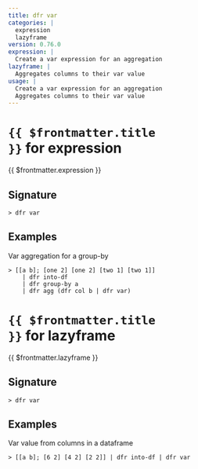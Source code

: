 ```yaml
---
title: dfr var
categories: |
  expression
  lazyframe
version: 0.76.0
expression: |
  Create a var expression for an aggregation
lazyframe: |
  Aggregates columns to their var value
usage: |
  Create a var expression for an aggregation
  Aggregates columns to their var value
---
```


# <code>{{ $frontmatter.title }}</code> for expression

<div class='command-title'>{{ $frontmatter.expression }}</div>

## Signature

```> dfr var ```

## Examples

Var aggregation for a group-by
```shell
> [[a b]; [one 2] [one 2] [two 1] [two 1]]
    | dfr into-df
    | dfr group-by a
    | dfr agg (dfr col b | dfr var)
```

# <code>{{ $frontmatter.title }}</code> for lazyframe

<div class='command-title'>{{ $frontmatter.lazyframe }}</div>

## Signature

```> dfr var ```

## Examples

Var value from columns in a dataframe
```shell
> [[a b]; [6 2] [4 2] [2 2]] | dfr into-df | dfr var
```
